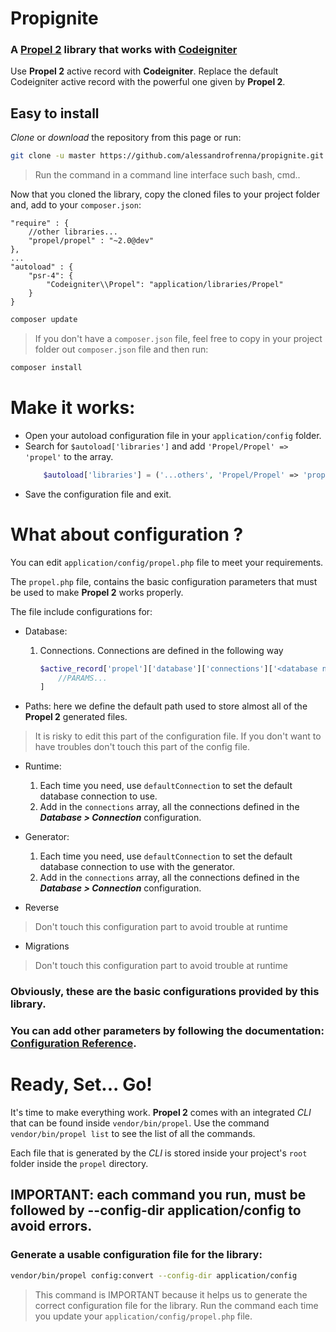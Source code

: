# Propignite

### A [Propel 2](https://github.com/propelorm/Propel2) library that works with [Codeigniter](https://github.com/bcit-ci/CodeIgniter)

Use **Propel 2** active record with **Codeigniter**.
Replace the default Codeigniter active record with the powerful one given by **Propel 2**.

## Easy to install

*Clone* or *download* the repository from this page or run:

```sh
git clone -u master https://github.com/alessandrofrenna/propignite.git <output_directory>
```
> Run the command in a command line interface such bash, cmd..

Now that you cloned the library, copy the cloned files to your project folder and, add to your `composer.json`:

```composer
"require" : {
    //other libraries...
    "propel/propel" : "~2.0@dev"
}, 
...
"autoload" : {
    "psr-4": {
        "Codeigniter\\Propel": "application/libraries/Propel"
    }
} 
```

```sh
composer update
```

> If you don't have a `composer.json` file, feel free to copy in your project folder out `composer.json` file and then run:
```sh
composer install
```

# Make it works:

- Open your autoload configuration file in your `application/config` folder.
- Search for `$autoload['libraries']` and add `'Propel/Propel' => 'propel'` to the array.
    ```php
        $autoload['libraries'] = ('...others', 'Propel/Propel' => 'propel');
    ```
- Save the configuration file and exit.

# What about configuration ? 
You can edit `application/config/propel.php` file to meet your requirements.

The `propel.php` file, contains the basic configuration parameters that must be used to make 
**Propel 2** works properly.

The file include configurations for: 

- Database:
    1. Connections.
        Connections are defined in the following way

        ```php
        $active_record['propel']['database']['connections']['<database name>'] = [
            //PARAMS...
        ]
        ```
- Paths: here we define the default path used to store almost all of the **Propel 2** generated files.
> It is risky to edit this part of the configuration file. If you don't want to have troubles don't touch this part of the config file.

- Runtime:
    1. Each time you need, use `defaultConnection` to set the default database connection to use.
    2. Add in the `connections` array, all the connections defined in the ***Database > Connection*** configuration.

- Generator:
    1. Each time you need, use `defaultConnection` to set the default database connection to use with the generator.
    2. Add in the `connections` array, all the connections defined in the ***Database > Connection*** configuration.

- Reverse
> Don't touch this configuration part to avoid trouble at runtime

- Migrations
> Don't touch this configuration part to avoid trouble at runtime


### Obviously, these are the basic configurations provided by this library. 
### You can add other parameters by following the documentation: [Configuration Reference](http://propelorm.org/documentation/reference/configuration-file.html).

# Ready, Set... Go!

It's time to make everything work.
**Propel 2** comes with an integrated *CLI* that can be found inside `vendor/bin/propel`. Use the command `vendor/bin/propel list` to see the list of all the commands.

Each file that is generated by the *CLI* is stored inside your project's `root` folder inside the `propel` directory.

## IMPORTANT: each command you run, must be followed by --config-dir application/config to avoid errors.

### Generate a usable configuration file for the library:
```sh
vendor/bin/propel config:convert --config-dir application/config
```
>This command is IMPORTANT because it helps us to generate the correct configuration file for the library. Run the command each time you update your `application/config/propel.php` file.
